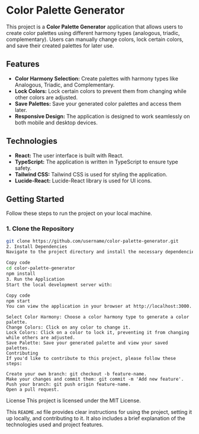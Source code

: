 # Color Palette Generator

This project is a **Color Palette Generator** application that allows users to create color palettes using different harmony types (analogous, triadic, complementary). Users can manually change colors, lock certain colors, and save their created palettes for later use.

## Features

- **Color Harmony Selection:** Create palettes with harmony types like Analogous, Triadic, and Complementary.
- **Lock Colors:** Lock certain colors to prevent them from changing while other colors are adjusted.
- **Save Palettes:** Save your generated color palettes and access them later.
- **Responsive Design:** The application is designed to work seamlessly on both mobile and desktop devices.

## Technologies

- **React:** The user interface is built with React.
- **TypeScript:** The application is written in TypeScript to ensure type safety.
- **Tailwind CSS:** Tailwind CSS is used for styling the application.
- **Lucide-React:** Lucide-React library is used for UI icons.

## Getting Started

Follow these steps to run the project on your local machine.

### 1. Clone the Repository

```bash
git clone https://github.com/username/color-palette-generator.git
2. Install Dependencies
Navigate to the project directory and install the necessary dependencies:
```
```bash
Copy code
cd color-palette-generator
npm install
3. Run the Application
Start the local development server with:
```
```bash
Copy code
npm start
You can view the application in your browser at http://localhost:3000.
```
```Usage
Select Color Harmony: Choose a color harmony type to generate a color palette.
Change Colors: Click on any color to change it.
Lock Colors: Click on a color to lock it, preventing it from changing while others are adjusted.
Save Palette: Save your generated palette and view your saved palettes.
Contributing
If you'd like to contribute to this project, please follow these steps:
```
```Fork this repository.
Create your own branch: git checkout -b feature-name.
Make your changes and commit them: git commit -m 'Add new feature'.
Push your branch: git push origin feature-name.
Open a pull request.
```
License
This project is licensed under the MIT License.


This `README.md` file provides clear instructions for using the project, setting it up locally, and contributing to it. It also includes a brief explanation of the technologies used and project features.





